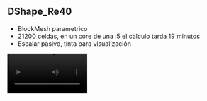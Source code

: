 ## DShape_Re40

- BlockMesh parametrico
- 21200 celdas, en un core de una i5 el calculo tarda 19 minutos
- Escalar pasivo, tinta para visualización

<video src='https://user-images.githubusercontent.com/34071165/148702407-dcbd6479-2403-4dd3-88ab-cc50adac6cb1.mp4]' width=180/>



